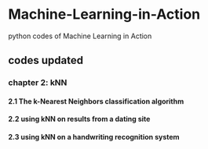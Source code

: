 ﻿# Machine-Learning-in-Action
python codes of Machine Learning in Action

## **codes updated**
### chapter 2: kNN
#### 2.1 The k-Nearest Neighbors classification algorithm
#### 2.2 using kNN on results from a dating site
#### 2.3 using kNN on a handwriting recognition system